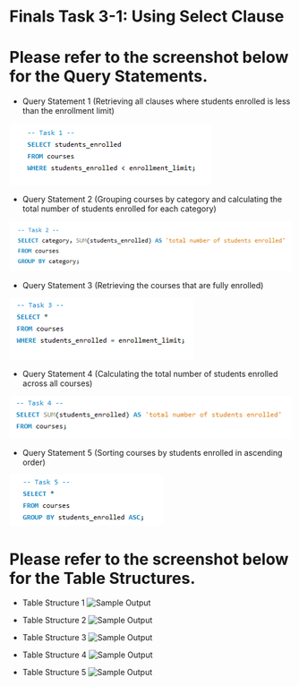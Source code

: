 # Finals Task 3-1: Using Select Clause
# Please refer to the screenshot below for the Query Statements.

- Query Statement 1 (Retrieving all clauses where students enrolled is less than the enrollment limit)
  
![Sample Output](images/task1.PNG)

- Query Statement 2 (Grouping courses by category and calculating the total number of students enrolled for each category)
  
![Sample Output](images/task2.PNG)

- Query Statement 3 (Retrieving the courses that are fully enrolled)
  
![Sample Output](images/task3.PNG)

- Query Statement 4 (Calculating the total number of students enrolled across all courses)
  
![Sample Output](images/task4.PNG)

- Query Statement 5 (Sorting courses by students enrolled in ascending order)
  
![Sample Output](images/task5.PNG)

# Please refer to the screenshot below for the Table Structures.

- Table Structure 1
![Sample Output](images/table(1).jpg)

- Table Structure 2
![Sample Output](images/table(2).jpg)

- Table Structure 3
![Sample Output](images/table(3).jpg)

- Table Structure 4
![Sample Output](images/table(4).jpg)

- Table Structure 5
![Sample Output](images/table(5).jpg)
